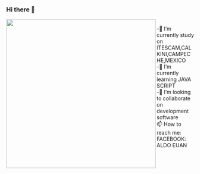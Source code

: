 ### Hi there 👋

<img src="https://mir-s3-cdn-cf.behance.net/project_modules/max_1200/5eeea355389655.59822ff824b72.gif" width="400px" heigth="100px" align="left">
<br>-🔭 I’m currently study on ITESCAM,CALKINI,CAMPECHE,MEXICO
<br>-🌱 I’m currently learning JAVA SCRIPT
<br>-👯 I’m looking to collaborate on development software
<br>📫 How to reach me:  FACEBOOK: ALDO EUAN
